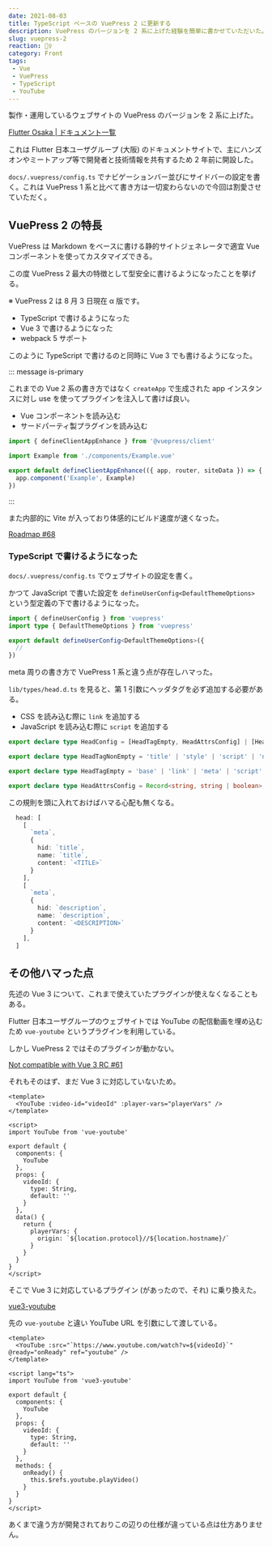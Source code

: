 ```yaml
---
date: 2021-08-03
title: TypeScript ベースの VuePress 2 に更新する
description: VuePress のバージョンを 2 系に上げた経験を簡単に書かせていただいた。
slug: vuepress-2
reaction: 💇‍♀️
category: Front
tags: 
 - Vue
 - VuePress
 - TypeScript
 - YouTube
---
```


製作・運用しているウェブサイトの VuePress のバージョンを 2 系に上げた。

[Flutter Osaka | ドキュメント一覧](https://flutter-osaka.netlify.app)

これは Flutter 日本ユーザグループ (大阪) のドキュメントサイトで、主にハンズオンやミートアップ等で開発者と技術情報を共有するため 2 年前に開設した。

`docs/.vuepress/config.ts` でナビゲーションバー並びにサイドバーの設定を書く。これは VuePress 1 系と比べて書き方は一切変わらないので今回は割愛させていただく。

## VuePress 2 の特長

VuePress は Markdown をベースに書ける静的サイトジェネレータで適宜 Vue コンポーネントを使ってカスタマイズできる。

この度 VuePress 2 最大の特徴として型安全に書けるようになったことを挙げる。

※ VuePress 2 は 8 月 3 日現在 α 版です。

- TypeScript で書けるようになった
- Vue 3 で書けるようになった
- webpack 5 サポート

このように TypeScript で書けるのと同時に Vue 3 でも書けるようになった。

::: message is-primary

これまでの Vue 2 系の書き方ではなく `createApp` で生成された app インスタンスに対し use を使ってプラグインを注入して書けば良い。

- Vue コンポーネントを読み込む
- サードパーティ製プラグインを読み込む

```ts
import { defineClientAppEnhance } from '@vuepress/client'

import Example from './components/Example.vue'

export default defineClientAppEnhance(({ app, router, siteData }) => {
  app.component('Example', Example)
})
```

:::

また内部的に Vite が入っており体感的にビルド速度が速くなった。

[Roadmap #68](https://github.com/vuepress/vuepress-next/discussions/68)

### TypeScript で書けるようになった

`docs/.vuepress/config.ts` でウェブサイトの設定を書く。

かつて JavaScript で書いた設定を `defineUserConfig<DefaultThemeOptions>` という型定義の下で書けるようになった。

```ts
import { defineUserConfig } from 'vuepress'
import type { DefaultThemeOptions } from 'vuepress'

export default defineUserConfig<DefaultThemeOptions>({
  //
})
```

meta 周りの書き方で VuePress 1 系と違う点が存在しハマった。

`lib/types/head.d.ts` を見ると、第 1 引数にヘッダタグを必ず追加する必要がある。

- CSS を読み込む際に `link` を追加する
- JavaScript を読み込む際に `script` を追加する

```ts
export declare type HeadConfig = [HeadTagEmpty, HeadAttrsConfig] | [HeadTagNonEmpty, HeadAttrsConfig, string];

export declare type HeadTagNonEmpty = 'title' | 'style' | 'script' | 'noscript' | 'template';

export declare type HeadTagEmpty = 'base' | 'link' | 'meta' | 'script';

export declare type HeadAttrsConfig = Record<string, string | boolean>;
```

この規則を頭に入れておけばハマる心配も無くなる。

```ts
  head: [
    [
      `meta`,
      {
        hid: `title`,
        name: `title`,
        content: `<TITLE>`
      }
    ],
    [
      `meta`,
      {
        hid: `description`,
        name: `description`,
        content: `<DESCRIPTION>`
      }
    ],
  ]
```

## その他ハマった点

先述の Vue 3 について、これまで使えていたプラグインが使えなくなることもある。

Flutter 日本ユーザグループのウェブサイトでは YouTube の配信動画を埋め込むため `vue-youtube` というプラグインを利用している。

しかし VuePress 2 ではそのプラグインが動かない。

[Not compatible with Vue 3 RC #61](https://github.com/anteriovieira/vue-youtube/issues/61)

それもそのはず、まだ Vue 3 に対応していないため。

```
<template>
  <YouTube :video-id="videoId" :player-vars="playerVars" />
</template>

<script>
import YouTube from 'vue-youtube'

export default {
  components: {
    YouTube
  },
  props: {
    videoId: {
      type: String,
      default: ''
    }
  },
  data() {
    return {
      playerVars: {
        origin: `${location.protocol}//${location.hostname}/`
      }
    }
  }
}
</script>
```

そこで Vue 3 に対応しているプラグイン (があったので、それ) に乗り換えた。

[vue3-youtube](https://www.npmjs.com/package/vue3-youtube)

先の `vue-youtube` と違い YouTube URL を引数にして渡している。

```
<template>
  <YouTube :src="`https://www.youtube.com/watch?v=${videoId}`" @ready="onReady" ref="youtube" />
</template>

<script lang="ts">
import YouTube from 'vue3-youtube'

export default {
  components: {
    YouTube
  },
  props: {
    videoId: {
      type: String,
      default: ''
    }
  },
  methods: {
    onReady() {
      this.$refs.youtube.playVideo()
    }
  }
}
</script>
```

あくまで違う方が開発されておりこの辺りの仕様が違っている点は仕方ありません。
